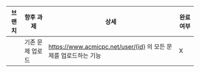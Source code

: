 | 브랜치 | 향후 과제 | 상세 | 완료 여부 |
| ------ | -------- | ---- | -------- |
| | 기존 문제 업로드 | https://www.acmicpc.net/user/{id} 의 모든 문제를 업로드하는 기능 | X |
